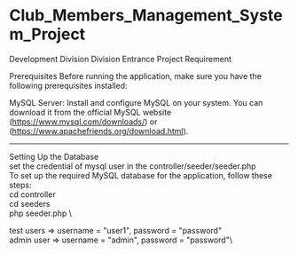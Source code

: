 # Club_Members_Management_System_Project

Development Division Division Entrance Project Requirement


Prerequisites
Before running the application, make sure you have the following prerequisites installed:

MySQL Server: Install and configure MySQL on your system. You can download it from the official MySQL website (https://www.mysql.com/downloads/) or (https://www.apachefriends.org/download.html).
____________________________________________________________________________________________________________
Setting Up the Database
\
set the credential of mysql user in the controller/seeder/seeder.php
\
To set up the required MySQL database for the application, follow these steps: \
cd controller \
cd seeders  \
php seeder.php \

test users => username = "user1", password = "password"\
admin user => username = "admin", password = "password"\